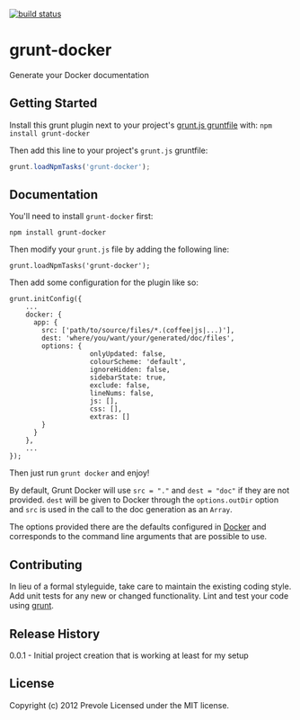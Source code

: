 [![build status](https://secure.travis-ci.org/Prevole/grunt-docker.png)](http://travis-ci.org/Prevole/grunt-docker)
# grunt-docker

Generate your Docker documentation

## Getting Started
Install this grunt plugin next to your project's [grunt.js gruntfile][getting_started] with: `npm install grunt-docker`

Then add this line to your project's `grunt.js` gruntfile:

```javascript
grunt.loadNpmTasks('grunt-docker');
```

[grunt]: https://github.com/cowboy/grunt
[getting_started]: https://github.com/cowboy/grunt/blob/master/docs/getting_started.md

## Documentation
You'll need to install `grunt-docker` first:

    npm install grunt-docker

Then modify your `grunt.js` file by adding the following line:

    grunt.loadNpmTasks('grunt-docker');

Then add some configuration for the plugin like so:

    grunt.initConfig({
        ...
        docker: {
          app: {
            src: ['path/to/source/files/*.(coffee|js|...)'],
            dest: 'where/you/want/your/generated/doc/files',
            options: {
					    onlyUpdated: false,
    					colourScheme: 'default',
    					ignoreHidden: false,
    					sidebarState: true,
    					exclude: false,
    					lineNums: false,
    					js: [],
    					css: [],
    					extras: []
            }
          }
        },
        ...
    });

Then just run `grunt docker` and enjoy!

By default, Grunt Docker will use `src = "."` and `dest = "doc"` if they are not
provided. `dest` will be given to Docker through the `options.outDir` option and
`src` is used in the call to the doc generation as an `Array`.

The options provided there are the defaults configured in [Docker](https://github.com/jbt/docker) and
corresponds to the command line arguments that are possible to use.



## Contributing
In lieu of a formal styleguide, take care to maintain the existing coding style. Add unit tests for any new or changed functionality. Lint and test your code using [grunt][grunt].

## Release History

0.0.1 - Initial project creation that is working at least for my setup

## License
Copyright (c) 2012 Prevole
Licensed under the MIT license.
